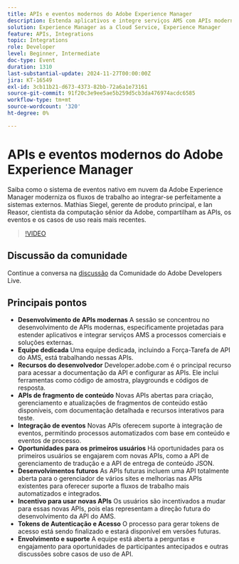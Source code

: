 ```yaml
---
title: APIs e eventos modernos do Adobe Experience Manager
description: Estenda aplicativos e integre serviços AMS com APIs modernas, com o suporte de uma equipe dedicada e recursos abrangentes em developer.adobe.com, com novas APIs para fragmentos de conteúdo, integração de eventos e oportunidades para usuários iniciais.
solution: Experience Manager as a Cloud Service, Experience Manager
feature: APIs, Integrations
topic: Integrations
role: Developer
level: Beginner, Intermediate
doc-type: Event
duration: 1310
last-substantial-update: 2024-11-27T00:00:00Z
jira: KT-16549
exl-id: 3cb11b21-d673-4373-82bb-72a6a1e73161
source-git-commit: 91f20c3e9ee5ae5b259d5cb3da476974acdc6585
workflow-type: tm+mt
source-wordcount: '320'
ht-degree: 0%

---
```


# APIs e eventos modernos do Adobe Experience Manager

Saiba como o sistema de eventos nativo em nuvem da Adobe Experience Manager moderniza os fluxos de trabalho ao integrar-se perfeitamente a sistemas externos. Mathias Siegel, gerente de produto principal, e Ian Reasor, cientista da computação sênior da Adobe, compartilham as APIs, os eventos e os casos de uso reais mais recentes.


>[!VIDEO](https://video.tv.adobe.com/v/3440203/?learn=on&enablevpops)

## Discussão da comunidade

Continue a conversa na [discussão](https://adobe.ly/3YMhKU9) da Comunidade do Adobe Developers Live.

## Principais pontos

* **Desenvolvimento de APIs modernas** A sessão se concentrou no desenvolvimento de APIs modernas, especificamente projetadas para estender aplicativos e integrar serviços AMS a processos comerciais e soluções externas.
* **Equipe dedicada** Uma equipe dedicada, incluindo a Força-Tarefa de API do AMS, está trabalhando nessas APIs.
* **Recursos do desenvolvedor** Developer.adobe.com é o principal recurso para acessar a documentação da API e configurar as APIs. Ele inclui ferramentas como código de amostra, playgrounds e códigos de resposta.
* **APIs de fragmento de conteúdo** Novas APIs abertas para criação, gerenciamento e atualizações de fragmentos de conteúdo estão disponíveis, com documentação detalhada e recursos interativos para teste.
* **Integração de eventos** Novas APIs oferecem suporte à integração de eventos, permitindo processos automatizados com base em conteúdo e eventos de processo.
* **Oportunidades para os primeiros usuários** Há oportunidades para os primeiros usuários se engajarem com novas APIs, como a API de gerenciamento de tradução e a API de entrega de conteúdo JSON.
* **Desenvolvimentos futuros** As APIs futuras incluem uma API totalmente aberta para o gerenciador de vários sites e melhorias nas APIs existentes para oferecer suporte a fluxos de trabalho mais automatizados e integrados.
* **Incentivo para usar novas APIs** Os usuários são incentivados a mudar para essas novas APIs, pois elas representam a direção futura do desenvolvimento da API do AMS.
* **Tokens de Autenticação e Acesso** O processo para gerar tokens de acesso está sendo finalizado e estará disponível em versões futuras.
* **Envolvimento e suporte** A equipe está aberta a perguntas e engajamento para oportunidades de participantes antecipados e outras discussões sobre casos de uso de API.
